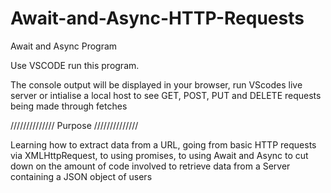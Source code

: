 # Await-and-Async-HTTP-Requests

Await and Async Program

Use VSCODE run this program.

The console output will be displayed in your browser, run VScodes live server or intialise a local host to see GET, POST, PUT and DELETE requests being made through fetches

////////////// Purpose //////////////

Learning how to extract data from a URL, going from basic HTTP requests via XMLHttpRequest, to using promises, to using Await and Async to cut down on the amount of code involved
to retrieve data from a Server containing a JSON object of users

